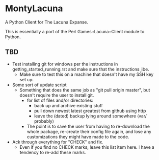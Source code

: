 MontyLacuna
===========


A Python Client for The Lacuna Expanse.

This is essentially a port of the Perl Games::Lacuna::Client module to Python.  

## TBD
- Test installing git for windows per the instructions in getting_started_running.rst and 
  make sure that the instructions jibe.
  - Make sure to test this on a machine that doesn't have my SSH key set up.
- Some sort of update script
    - Something that does the same job as "git pull origin master", but doesn't require 
      the user to install git.
        - for list of files and/or directories:
            - back up and archive existing stuff
            - pull down newest latest greatest from github using http
            - leave the (dated) backup lying around somewhere (var/ probably)
        - The point is to save the user from having to re-download the whole package, 
          re-create their config file again, and lose any customizations they might have 
          made to the code.
- Ack through everything for "CHECK" and fix.
  - Even if you find no CHECK marks, leave this list item here.  I have a tendency to 
    re-add these marks.

